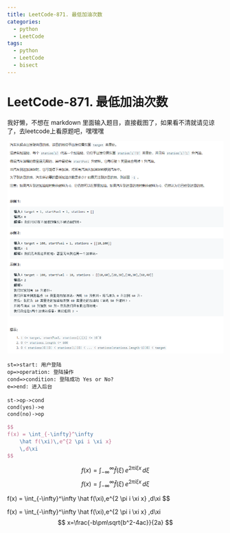 ```yaml
---
title: LeetCode-871. 最低加油次数
categories:
  - python
  - LeetCode
tags:
  - python
  - LeetCode
  - bisect
---
```

# LeetCode-871. 最低加油次数

我好懒，不想在 markdown 里面输入题目，直接截图了，如果看不清就请见谅了，去leetcode上看原题吧，嘿嘿嘿

![](/public/img/2019-12-18_16-35-07.png)


```flow
st=>start: 用户登陆
op=>operation: 登陆操作
cond=>condition: 登陆成功 Yes or No?
e=>end: 进入后台

st->op->cond
cond(yes)->e
cond(no)->op
```

```latex
$$
f(x) = \int_{-\infty}^\infty
    \hat f(\xi)\,e^{2 \pi i \xi x}
    \,d\xi
$$
```
$$
f(x) = \int_{-\infty}^\infty
    \hat f(\xi)\,e^{2 \pi i \xi x}
    \,d\xi
$$
$$
f(x) = \int_{-\infty}^\infty
    \hat f(\xi)\,e^{2 \pi i \xi x}
    \,d\xi
$$

f(x) = \int_{-\infty}^\infty
    \hat f(\xi)\,e^{2 \pi i \xi x}
    \,d\xi
$$

f(x) = \int_{-\infty}^\infty
    \hat f(\xi)\,e^{2 \pi i \xi x}
    \,d\xi
$$
x=\frac{-b\pm\sqrt{b^2-4ac}}{2a}
$$


